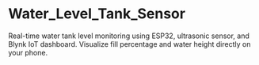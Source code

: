 # Water_Level_Tank_Sensor
Real-time water tank level monitoring using ESP32, ultrasonic sensor, and Blynk IoT dashboard. Visualize fill percentage and water height directly on your phone.
